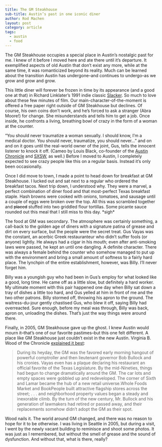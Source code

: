 ```yaml
---
title: The GM Steakhouse
sub-title: Austin’s past in one iconic diner
author: Rod Machen
layout: post
category: article
tags:
  - austin
  - food
---
```


The GM Steakhouse occupies a special place in Austin&#8217;s nostalgic past for me. I knew of it before I moved here and ate there until it&#8217;s departure. It exemplified aspects of old Austin that don&#8217;t exist any more, while at the same time, it was romanticized beyond its reality. Much can be learned about the transition Austin has undergone–and continues to undergo–as we grow and grow and grow.

<!-- <a href="http://words.rodmachen.com/wp-content/uploads/2013/12/GM-Steakhouse.jpg" target="_blank"><img class="alignright  wp-image-165" alt="GM Steakhouse" src="http://words.rodmachen.com/wp-content/uploads/2013/12/GM-Steakhouse-320x256.jpg" width="300" height="240" /></a> -->This little diner will forever be frozen in time by its appearance (and a good one at that) in Richard Linklater&#8217;s 1991 indie classic <a href="http://www.imdb.com/title/tt0102943/" target="_blank">Slacker</a>. So much to love about these few minutes of film. Our main-character-of-the-moment is offered a free paper right outside of GM Steakhouse but declines. Of course, his own coins don&#8217;t work, and he&#8217;s forced to ask a stranger (Abra Moore!) for change. She misunderstands and tells him to get a job. Once inside, he confronts a living, breathing bowl of crazy in the form of a woman at the counter.<!--more-->

&#8220;You should never traumatize a woman sexually. I should know, I&#8217;m a medical doctor. You should never, traumatize, you should never&#8230;&#8221; and on and on it goes until the real-world owner of the joint, Gus, tells the innocent listener to knock it off. (Cameo by Louis Black, co-founder of the <a href="http://www.austinchronicle.com" target="_blank">Austin Chronicle</a> and <a href="http://www.sxsw.com" target="_blank">SXSW</a>, as well.) Before I moved to Austin, I completely expected to see crazy people like this on a regular basis. Instead it&#8217;s only been occasionally.

Once I did move to town, I made a point to head down for breakfast at GM Steakhouse. I lucked out and sat next to a regular who ordered the breakfast tacos. Next trip down, I understood why. They were a marvel, a perfect combination of diner food and that most-perfect Texas breakfast staple. Hash browns were cooked with onions, tomatoes, and sausage until a couple of eggs were broken over the top. All this was scrambled together and <del>placed</del> stuffed into two griddled flour tortillas. Some picante sauce rounded out this meal that I still miss to this day. \*sigh\*

The food at GM was secondary. The atmosphere was certainly something, a call-back to the golden age of diners with a signature patina of grease and dirt on every surface, but the people were the secret treat. Gus Vayas was the constant, an acerbic Greek restauranteur who didn&#8217;t suffer fools (or anyone) lightly. He always had a cigar in his mouth; even after anti-smoking laws were passed, he kept an until one dangling. A definite character. There was always a female behind the counter who somehow managed to put up with the environment and bring a small amount of softness to a fairly hard place. The lynchpin of the entire establishment, however, was Billy. I&#8217;ll never forget him.

Billy was a youngish guy who had been in Gus&#8217;s employ for what looked like a good, long time. He came off as a little slow, but definitely a hard worker. My ultimate moment with this pair happened one day when Billy sat down a tray of dishes a little too hard, and Gus yelled at him in front of me and the two other patrons. Billy stormed off, throwing his apron to the ground. The waitress-du-jour gently chastised Gus, who blew it off, saying Billy had overreacted. Sure enough, before my meal was through, Billy was back, apron on, unloading the dishes. That&#8217;s just the way things were around there.

Finally, in 2005, GM Steakhouse gave up the ghost. I knew Austin would mourn it–that&#8217;s one of our favorite pastimes–but this one felt different. A place like GM Steakhouse just couldn&#8217;t exist in the new Austin. Virginia B. Wood of the Chronicle <a href="http://www.austinchronicle.com/food/2005-12-30/322053/" target="_blank">explained it best</a>:

> During its heyday, the GM was the favored early morning hangout of powerful comptroller and then lieutenant governor Bob Bullock and his cronies. Vayas even has a plaque declaring his restaurant an official favorite of the Texas Legislature. By the mid-Nineties, things had begun to change dramatically around the GM. The car lots and empty spaces were gobbled up and redeveloped. The corner of Sixth and Lamar became the hub of a new retail universe.Whole Foods Market and BookPeople built attractive flagship stores across the street; . . . and neighborhood property values began a steady and inexorable climb. By the turn of the new century, Mr. Bullock and his generation of lawmakers had retired or passed away, and their replacements somehow didn&#8217;t adopt the GM as their spot.

Wood nails it. The world around GM changed, and there was no reason to hope for it to be otherwise. I was living in Seattle in 2005, but during a visit, I went by the newly vacant building to reminisce and shoot some photos. <!-- (<a href="https://www.dropbox.com/s/qgy36d5dqbor5j6/GM-Steakhouse-Portfolio.pdf" target="_blank">Click here for a full-color portfolio.</a>) --> It was just as I remembered, but without the smell of grease and the sound of dysfunction. And without that, what is there, really?

<!-- (For a special photo essay on GM Steakhouse, please visit <a href="http://photo.rodmachen.com/austin-tx/gm-steakhouse/" target="_blank">photo.rodmachen.com</a>.) -->